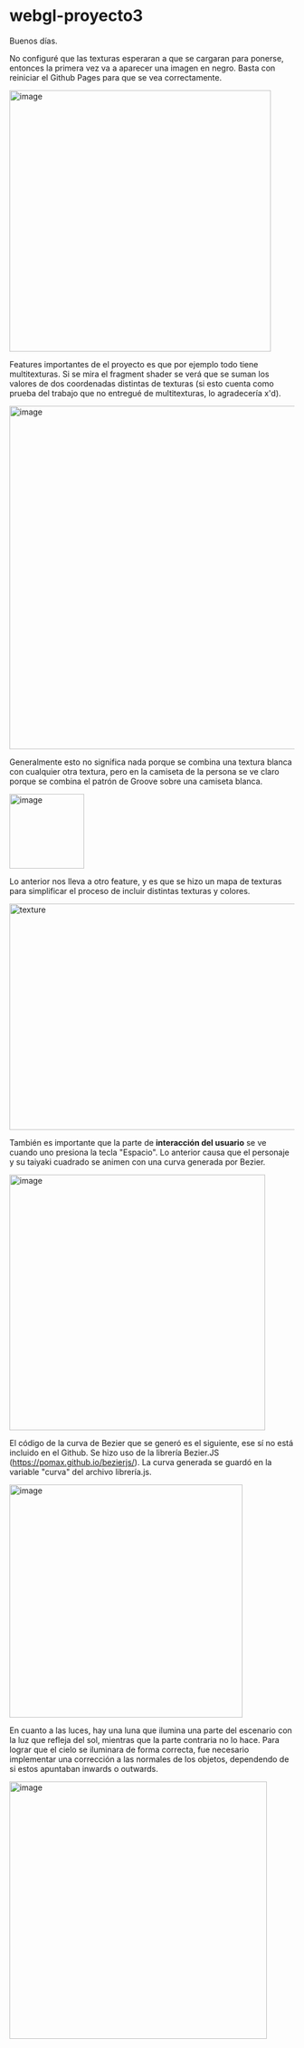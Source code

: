 # webgl-proyecto3

Buenos días.

No configuré que las texturas esperaran a que se cargaran para ponerse, entonces la primera vez va a aparecer una imagen en negro. Basta con reiniciar el Github Pages para que se vea correctamente.

<img width="462" alt="image" src="https://user-images.githubusercontent.com/26715082/200184043-d767115f-a833-4494-96eb-bfae46e4bcc0.png">

Features importantes de el proyecto es que por ejemplo todo tiene multitexturas. Si se mira el fragment shader se verá que se suman los valores de dos coordenadas distintas de texturas (si esto cuenta como prueba del trabajo que no entregué de multitexturas, lo agradecería x'd). 

<img width="607" alt="image" src="https://user-images.githubusercontent.com/26715082/200184226-49f5cbd6-8a5f-4404-86b2-37b304c27cbc.png">

Generalmente esto no significa nada porque se combina una textura blanca con cualquier otra textura, pero en la camiseta de la persona se ve claro porque se combina el patrón de Groove sobre una camiseta blanca.

<img width="132" alt="image" src="https://user-images.githubusercontent.com/26715082/200184965-9498db41-1105-4de8-b66f-7f27b8220a8c.png">

Lo anterior nos lleva a otro feature, y es que se hizo un mapa de texturas para simplificar el proceso de incluir distintas texturas y colores.

<img width="800" height="400" alt="texture" src="https://user-images.githubusercontent.com/26715082/200184590-a404d07b-8b08-48ff-813a-16a0389637dd.png">

También es importante que la parte de **interacción del usuario** se ve cuando uno presiona la tecla "Espacio". Lo anterior causa que el personaje y su taiyaki cuadrado se animen con una curva generada por Bezier.

<img width="452" alt="image" src="https://user-images.githubusercontent.com/26715082/200184336-d36cbe1f-afac-46ab-b494-45e2e0d973ec.png">

El código de la curva de Bezier que se generó es el siguiente, ese sí no está incluido en el Github. Se hizo uso de la librería Bezier.JS (https://pomax.github.io/bezierjs/). La curva generada se guardó en la variable "curva" del archivo librería.js.

<img width="412" alt="image" src="https://user-images.githubusercontent.com/26715082/200184403-7b348a58-892a-402e-a691-a9b1c05edf95.png">

En cuanto a las luces, hay una luna que ilumina una parte del escenario con la luz que refleja del sol, mientras que la parte contraria no lo hace. Para lograr que el cielo se iluminara de forma correcta, fue necesario implementar una corrección a las normales de los objetos, dependendo de si estos apuntaban inwards o outwards. 

<img width="455" alt="image" src="https://user-images.githubusercontent.com/26715082/200184693-050e7c65-4046-440f-b5cd-416b95d4538b.png">



